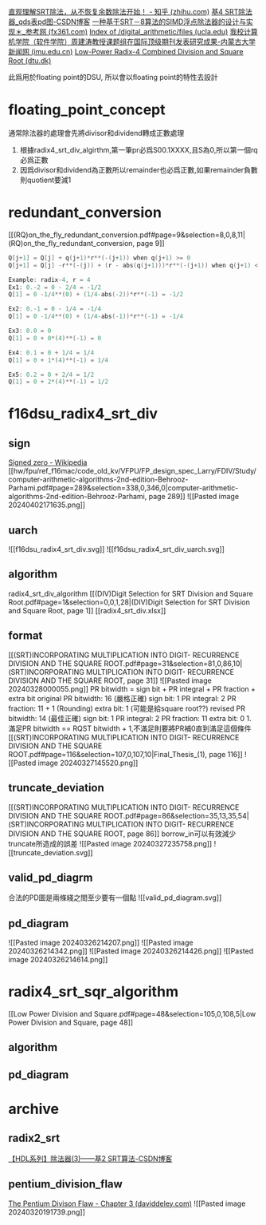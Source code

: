  [直观理解SRT除法，从不恢复余数除法开始！ - 知乎 (zhihu.com)](https://zhuanlan.zhihu.com/p/353010136)
[基4 SRT除法器_qds表pd图-CSDN博客](https://blog.csdn.net/zhouxuanyuye/article/details/119514007)
[一种基于SRT－8算法的SIMD浮点除法器的设计与实现＊_参考网 (fx361.com)](https://m.fx361.com/news/2014/0323/21598588.html)
[Index of /digital_arithmetic/files (ucla.edu)](https://web.cs.ucla.edu/digital_arithmetic/files/)
[我校计算机学院（软件学院）周建涛教授课题组在国际顶级期刊发表研究成果-内蒙古大学新闻网 (imu.edu.cn)](https://news.imu.edu.cn/info/1153/41081.htm)
[Low-Power Radix-4 Combined Division and Square Root (dtu.dk)](https://www.imm.dtu.dk/~alna/pubs/nl99p02/nl99p02.html)

此爲用於floating point的DSU, 所以會以floating point的特性去設計
# floating_point_concept
通常除法器的處理會先將divisor和dividend轉成正數處理
1. 根據radix4_srt_div_algirthm,第一筆pr必爲S00.1XXXX,且S為0,所以第一個rq必爲正數
2. 因爲divisor和dividend為正數所以remainder也必爲正數,如果remainder負數則quotient要減1
# redundant_conversion
[[(RQ)on_the_fly_redundant_conversion.pdf#page=9&selection=8,0,8,11|(RQ)on_the_fly_redundant_conversion, page 9]]
```C++
Q[j+1] = Q[j] + q(j+1)*r**(-(j+1)) when q(j+1) >= 0
Q[j+1] = Q[j] -r**(-(j)) + (r - abs(q(j+1)))*r**(-(j+1)) when q(j+1) < 0

Example: radix-4, r = 4
Ex1: 0.-2 = 0 - 2/4 = -1/2
Q[1] = 0 -1/4**(0) + (1/4-abs(-2))*r**(-1) = -1/2

Ex2: 0.-1 = 0 - 1/4 = -1/4
Q[1] = 0 -1/4**(0) + (1/4-abs(-1))*r**(-1) = -1/4

Ex3: 0.0 = 0
Q[1] = 0 + 0*(4)**(-1) = 0

Ex4: 0.1 = 0 + 1/4 = 1/4
Q[1] = 0 + 1*(4)**(-1) = 1/4

Ex5: 0.2 = 0 + 2/4 = 1/2
Q[1] = 0 + 2*(4)**(-1) = 1/2
```
# f16dsu_radix4_srt_div
## sign
[Signed zero - Wikipedia](https://en.wikipedia.org/wiki/Signed_zero)
[[hw/fpu/ref_f16mac/code_old_kv/VFPU/FP_design_spec_Larry/FDIV/Study/computer-arithmetic-algorithms-2nd-edition-Behrooz-Parhami.pdf#page=289&selection=338,0,346,0|computer-arithmetic-algorithms-2nd-edition-Behrooz-Parhami, page 289]]
![[Pasted image 20240402171635.png]]

## uarch
![[f16dsu_radix4_srt_div.svg]]
![[f16dsu_radix4_srt_div_uarch.svg]]
## algorithm
radix4_srt_div_algorithm
[[(DIV)Digit Selection for SRT Division and Square Root.pdf#page=1&selection=0,0,1,28|(DIV)Digit Selection for SRT Division and Square Root, page 1]]
[[radix4_srt_div.xlsx]]
## format
[[(SRT)INCORPORATING MULTIPLICATION INTO DIGIT- RECURRENCE DIVISION AND THE SQUARE ROOT.pdf#page=31&selection=81,0,86,10|(SRT)INCORPORATING MULTIPLICATION INTO DIGIT- RECURRENCE DIVISION AND THE SQUARE ROOT, page 31]]
![[Pasted image 20240328000055.png]]
PR bitwidth = sign bit + PR integral + PR fraction + extra bit
original PR bitwidth: 16 (嚴格正確)
	sign bit: 1
	PR integral: 2
	PR fraction: 11 + 1 (Rounding)
	extra bit: 1 (可能是給square root??)
revised PR bitwidth: 14 (最佳正確)
	sign bit: 1
	PR integral: 2
	PR fraction: 11
	extra bit: 0
		1. 滿足PR bitwidth == RQST bitwidth + 1,不滿足則要將PR補0直到滿足這個條件
[[(SRT)INCORPORATING MULTIPLICATION INTO DIGIT- RECURRENCE DIVISION AND THE SQUARE ROOT.pdf#page=116&selection=107,0,107,10|Final_Thesis_(1), page 116]]
![[Pasted image 20240327145520.png]]
## truncate_deviation
[[(SRT)INCORPORATING MULTIPLICATION INTO DIGIT- RECURRENCE DIVISION AND THE SQUARE ROOT.pdf#page=86&selection=35,13,35,54|(SRT)INCORPORATING MULTIPLICATION INTO DIGIT- RECURRENCE DIVISION AND THE SQUARE ROOT, page 86]]
borrow_in可以有效減少truncate所造成的誤差
![[Pasted image 20240327235758.png]]
![[truncate_deviation.svg]]
## valid_pd_diagrm
合法的PD圖是兩條綫之間至少要有一個點
![[valid_pd_diagram.svg]]

## pd_diagram
![[Pasted image 20240326214207.png]]
![[Pasted image 20240326214342.png]]
![[Pasted image 20240326214426.png]]
![[Pasted image 20240326214614.png]]

# radix4_srt_sqr_algorithm
[[Low Power Division and Square.pdf#page=48&selection=105,0,108,5|Low Power Division and Square, page 48]]
## algorithm

## pd_diagram

# archive
## radix2_srt
[【HDL系列】除法器(3)——基2 SRT算法-CSDN博客](https://blog.csdn.net/zhouxuanyuye/article/details/109436358)
## pentium_division_flaw
[The Pentium Divison Flaw - Chapter 3 (daviddeley.com)](https://daviddeley.com/pentbug/pentbug3.htm)
![[Pasted image 20240320191739.png]]